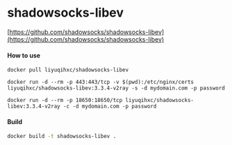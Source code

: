 # shadowsocks-libev

[https://github.com/shadowsocks/shadowsocks-libev](https://github.com/shadowsocks/shadowsocks-libev)

#### How to use

```
docker pull liyuqihxc/shadowsocks-libev

docker run -d --rm -p 443:443/tcp -v $(pwd):/etc/nginx/certs liyuqihxc/shadowsocks-libev:3.3.4-v2ray -s -d mydomain.com -p password

docker run -d --rm -p 18650:18650/tcp liyuqihxc/shadowsocks-libev:3.3.4-v2ray -c -d mydomain.com -p password
```

#### Build

```bash
docker build -t shadowsocks-libev .
```
